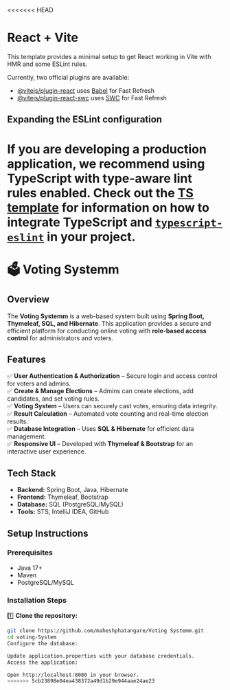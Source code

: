 <<<<<<< HEAD
# React + Vite

This template provides a minimal setup to get React working in Vite with HMR and some ESLint rules.

Currently, two official plugins are available:

- [@vitejs/plugin-react](https://github.com/vitejs/vite-plugin-react/blob/main/packages/plugin-react) uses [Babel](https://babeljs.io/) for Fast Refresh
- [@vitejs/plugin-react-swc](https://github.com/vitejs/vite-plugin-react/blob/main/packages/plugin-react-swc) uses [SWC](https://swc.rs/) for Fast Refresh

## Expanding the ESLint configuration

If you are developing a production application, we recommend using TypeScript with type-aware lint rules enabled. Check out the [TS template](https://github.com/vitejs/vite/tree/main/packages/create-vite/template-react-ts) for information on how to integrate TypeScript and [`typescript-eslint`](https://typescript-eslint.io) in your project.
=======
# 🗳️ Voting Systemm  

## Overview  
The **Voting Systemm** is a web-based system built using **Spring Boot, Thymeleaf, SQL, and Hibernate**. This application provides a secure and efficient platform for conducting online voting with **role-based access control** for administrators and voters.  

## Features  
✅ **User Authentication & Authorization** – Secure login and access control for voters and admins.  
✅ **Create & Manage Elections** – Admins can create elections, add candidates, and set voting rules.  
✅ **Voting System** – Users can securely cast votes, ensuring data integrity.  
✅ **Result Calculation** – Automated vote counting and real-time election results.  
✅ **Database Integration** – Uses **SQL & Hibernate** for efficient data management.  
✅ **Responsive UI** – Developed with **Thymeleaf & Bootstrap** for an interactive user experience.  

## Tech Stack  
- **Backend:** Spring Boot, Java, Hibernate  
- **Frontend:** Thymeleaf, Bootstrap  
- **Database:** SQL (PostgreSQL/MySQL)  
- **Tools:** STS, IntelliJ IDEA, GitHub  

## Setup Instructions  
### Prerequisites  
- Java 17+  
- Maven  
- PostgreSQL/MySQL  

### Installation Steps  
1️⃣ **Clone the repository:**  
   ```bash
   git clone https://github.com/maheshphatangare/Voting Systemm.git
   cd voting-System
 Configure the database:

Update application.properties with your database credentials.
 Access the application:

Open http://localhost:8080 in your browser.
>>>>>>> 5cb23898e04ea438372a49d1b29e944aae24ae23
